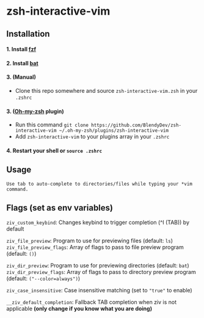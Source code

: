 # zsh-interactive-vim

## Installation

#### 1. Install [fzf](https://github.com/junegunn/fzf)
#### 2. Install [bat](https://github.com/sharkdp/bat)
#### 3. (Manual)
- Clone this repo somewhere and source `zsh-interactive-vim.zsh` in your `.zshrc`
#### 3. ([Oh-my-zsh](https://github.com/ohmyzsh/ohmyzsh) plugin)
- Run this command
`git clone https://github.com/BlendyDev/zsh-interactive-vim ~/.oh-my-zsh/plugins/zsh-interactive-vim`
- Add `zsh-interactive-vim` to your plugins array in your `.zshrc`
#### 4. Restart your shell or `source .zshrc`

## Usage

    Use tab to auto-complete to directories/files while typing your *vim command.

## Flags (set as env variables)
   
   `ziv_custom_keybind`: Changes keybind to trigger completion (^I (TAB)) by default 

   `ziv_file_preview`: Program to use for previewing files (default: `ls`)
   `ziv_file_preview_flags`: Array of flags to pass to file preview program (default: `()`)

   `ziv_dir_preview`: Program to use for previewing directories (default: `bat`)
   `ziv_dir_preview_flags`: Array of flags to pass to directory preview program (default: `("--color=always")`)

   `ziv_case_insensitive`: Case insensitive matching (set to `"true"` to enable)

   `__ziv_default_completion`: Fallback TAB completion when ziv is not applicable **(only change if you know what you are doing)**

